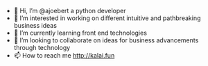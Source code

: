 - 👋 Hi, I’m @ajoebert a python developer
- 👀 I’m interested in working on different intuitive and pathbreaking business ideas
- 🌱 I’m currently learning front end technologies
- 💞️ I’m looking to collaborate on ideas for business advancements through technology
- 📫 How to reach me http://kalai.fun

<!---
ajoebert/ajoebert is a ✨ special ✨ repository because its `README.md` (this file) appears on your GitHub profile.
You can click the Preview link to take a look at your changes.
--->
